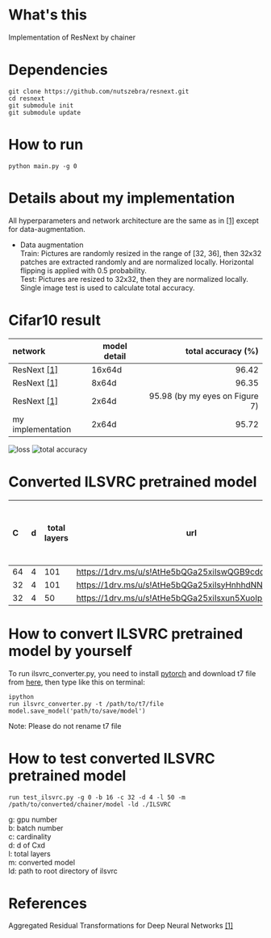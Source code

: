 # What's this
Implementation of ResNext by chainer  

# Dependencies

    git clone https://github.com/nutszebra/resnext.git
    cd resnext
    git submodule init
    git submodule update

# How to run
    python main.py -g 0

# Details about my implementation
All hyperparameters and network architecture are the same as in [[1]][Paper] except for data-augmentation.  
* Data augmentation  
Train: Pictures are randomly resized in the range of [32, 36], then 32x32 patches are extracted randomly and are normalized locally. Horizontal flipping is applied with 0.5 probability.  
Test: Pictures are resized to 32x32, then they are normalized locally. Single image test is used to calculate total accuracy.  

# Cifar10 result
| network               | model detail | total accuracy (%)                          |
|:----------------------|--------------|--------------------------------------------:|
| ResNext [[1]][Paper]  | 16x64d       |96.42                                        |
| ResNext [[1]][Paper]  | 8x64d        |96.35                                        |
| ResNext [[1]][Paper]  | 2x64d        |95.98 (by my eyes on Figure 7)               |
| my implementation     | 2x64d        |95.72                                        |

<img src="https://github.com/nutszebra/resnext/blob/master/loss.jpg" alt="loss" title="loss">
<img src="https://github.com/nutszebra/resnext/blob/master/accuracy.jpg" alt="total accuracy" title="total accuracy">


# Converted ILSVRC pretrained model
| C  | d | total layers | url | original model: ILSVRC top-1 error (%)| converted model: ILSVRC top-1 error (%)| converted model: ILSCRC top-5 error (%)|
|:---|---|--------------|-----|---------------------------------------|----------------------------------------|-----------------------------------------:|
| 64 | 4 | 101 | https://1drv.ms/u/s!AtHe5bQGa25xiIswQGB9cdcHWDUhNA  | 20.4 | soon | soon |
| 32 | 4 | 101 | https://1drv.ms/u/s!AtHe5bQGa25xiIsyHnhhdNNcugAqLA  | 21.2 | soon | soon |
| 32 | 4 | 50  | https://1drv.ms/u/s!AtHe5bQGa25xiIsxun5XuoIpd_bFjg  | 22.2 | soon | soon |


# How to convert ILSVRC pretrained model by yourself
To run ilsvrc_converter.py, you need to install [pytorch](http://pytorch.org/) and download t7 file from [here](https://github.com/facebookresearch/ResNeXt), then type like this on terminal:

    ipython
    run ilsvrc_converter.py -t /path/to/t7/file
    model.save_model('path/to/save/model')

Note: Please do not rename t7 file

# How to test converted ILSVRC pretrained model

    run test_ilsvrc.py -g 0 -b 16 -c 32 -d 4 -l 50 -m /path/to/converted/chainer/model -ld ./ILSVRC

g: gpu number  
b: batch number  
c: cardinality  
d: d of Cxd  
l: total layers  
m: converted model  
ld: path to root directory of ilsvrc  

# References
Aggregated Residual Transformations for Deep Neural Networks [[1]][Paper]



[paper]: https://arxiv.org/abs/1611.05431 "Paper"
